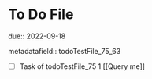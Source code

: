 # To Do File

due:: 2022-09-18

metadatafield:: todoTestFile_75_63

- [ ] Task of todoTestFile_75 1 [[Query me]]
